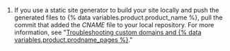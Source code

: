 1. If you use a static site generator to build your site locally and push the generated files to {% data variables.product.product_name %}, pull the commit that added the _CNAME_ file to your local repository. For more information, see "[Troubleshooting custom domains and {% data variables.product.prodname_pages %}](/articles/troubleshooting-custom-domains-and-github-pages#cname-errors)."
